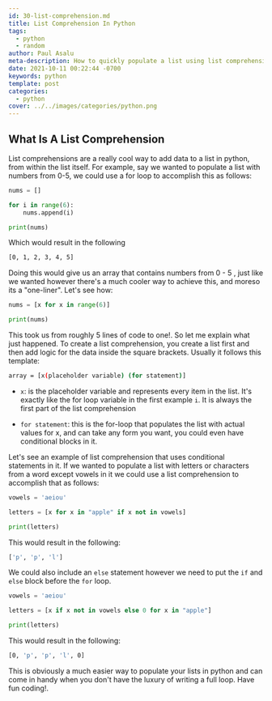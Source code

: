 ```yaml
---
id: 30-list-comprehension.md
title: List Comprehension In Python
tags:
  - python
  - random
author: Paul Asalu
meta-description: How to quickly populate a list using list comprehension
date: 2021-10-11 00:22:44 -0700
keywords: python
template: post
categories:
  - python
cover: ../../images/categories/python.png
---
```


## What Is A List Comprehension
List comprehensions are a really cool way to add data to a list in python, from within the list itself. For example, say we wanted to populate a list with numbers from 0-5, we could use a for loop to accomplish this as follows:

```python
nums = []

for i in range(6):
    nums.append(i)

print(nums)
```
Which would result in the following

```bash
[0, 1, 2, 3, 4, 5]
```

Doing this would give us an array that contains numbers from 0 - 5 , just like we wanted however there's a much cooler way to achieve this, and moreso its a "one-liner". Let's  see how:

```python
nums = [x for x in range(6)]

print(nums)
```

This took us from roughly 5 lines of code to one!. So let me explain what just happened. To create a list comprehension, you create a list first and then add logic for the data inside the square brackets. Usually it follows this template:

```bash
array = [x(placeholder variable) (for statement)]
```

- `x`: is the placeholder variable and represents every item in the list. It's exactly like the for loop variable in the first example `i`. It is always the first part of the list comprehension

- `for statement`: this is the for-loop that populates the list with actual values for x, and can take any form you want, you could even have conditional blocks in it.

Let's see an example of list comprehension that uses conditional statements in it. If we wanted to populate a list with letters or characters from a word except vowels in it we could use a list comprehension to accomplish that as follows:

```python
vowels = 'aeiou'

letters = [x for x in "apple" if x not in vowels]

print(letters)
```

This would result in the following:

```bash
['p', 'p', 'l']
```

We could also include an `else` statement however we need to put the `if` and `else` block before the `for` loop.

```python
vowels = 'aeiou'

letters = [x if x not in vowels else 0 for x in "apple"]

print(letters)
```

This would result in the following:

```bash
[0, 'p', 'p', 'l', 0]
```

This is obviously a much easier way to populate your lists in python and can come in handy when you don't have the luxury of writing a full loop. Have fun coding!.

